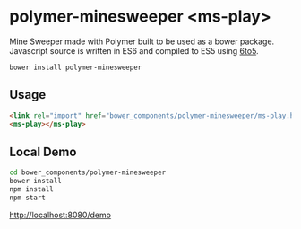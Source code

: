 polymer-minesweeper &lt;ms-play&gt;
===================================

Mine Sweeper made with Polymer built to be used as a bower package. Javascript source is written in
ES6 and compiled to ES5 using [6to5](http://6to5.org/).

```
bower install polymer-minesweeper
```

Usage
-----

```html
<link rel="import" href="bower_components/polymer-minesweeper/ms-play.html">
<ms-play></ms-play>
```

Local Demo
----------
```bash
cd bower_components/polymer-minesweeper
bower install
npm install
npm start
```
[http://localhost:8080/demo](http://localhost:8080/demo)
